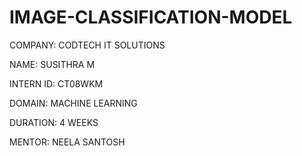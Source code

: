 # IMAGE-CLASSIFICATION-MODEL

COMPANY: CODTECH IT SOLUTIONS

NAME: SUSITHRA M

INTERN ID: CT08WKM

DOMAIN: MACHINE LEARNING

DURATION: 4 WEEKS

MENTOR: NEELA SANTOSH
